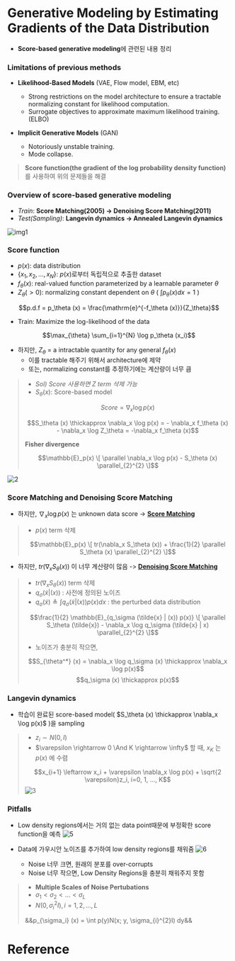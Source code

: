 # Generative Modeling by Estimating Gradients of the Data Distribution

- **Score-based generative modeling**에 관련된 내용 정리

### Limitations of previous methods

- **Likelihood-Based Models** (VAE, Flow model, EBM, etc)
  - Strong restrictions on the model architecture to ensure a tractable normalizing constant for likelihood computation.
  - Surrogate objectives to approximate maximum likelihood training. (ELBO)

- **Implicit Generative Models** (GAN)
  - Notoriously unstable training.
  - Mode collapse.

> **Score function(the gradient of the log probability density function)** 를 사용하여 위의 문제들을 해결

### Overview of score-based generative modeling

- *Train*: **Score Matching(2005) -> Denoising Score Matching(2011)**
- *Test(Sampling)*: **Langevin dynamics -> Annealed Langevin dynamics**

![img1](https://user-images.githubusercontent.com/76771847/186809602-1f1c1924-5261-4475-8c55-f521019f936c.jpg)

### Score function

- $p(x)$: data distribution
- $\lbrace x_1, x_2, ..., x_N \rbrace$: $p(x)$로부터 독립적으로 추출한 dataset
- $f_\theta(x)$: real-valued function parameterized by a learnable parameter $\theta$
- $Z_\theta (> 0)$: normalizing constant dependent on $\theta$ ( $\int p_\theta(x) dx = 1$ )

$$p.d.f = p_\theta (x) = \frac{\mathrm{e}^{-f_\theta (x)}}{Z_\theta}$$

- Train: Maximize the log-likelihood of the data

$$\max_{\theta} \sum_{i=1}^{N} \log p_\theta (x_i)$$

- 하지만, $Z_\theta$ = a intractable quantity for any general $f_\theta (x)$
  - 이를 tractable 해주기 위해서 architecture에 제약
  - 또는, normalizing constant를 추정하기에는 계산량이 너무 큼
  

> - *Sol) Score 사용하면 Z term 삭제 가능*
> - $S_\theta (x)$: Score-based model
> 
> $$Score = \nabla_x \log p(x)$$
> 
> $$S_\theta (x) \thickapprox \nabla_x \log p(x) = - \nabla_x f_\theta (x) - \nabla_x \log Z_\theta = -\nabla_x f_\theta (x)$$
> 
> **Fisher divergence**
>
> $$\mathbb{E}_p(x) \[ \parallel \nabla_x \log p(x) - S_\theta (x) \parallel_{2}^{2} \]$$

![2](https://user-images.githubusercontent.com/76771847/186828121-250d06ac-834f-4bc3-9bb3-ff8a8444d6da.png)

### Score Matching and Denoising Score Matching

- 하지만, $\nabla_x \log p(x)$ 는 unknown data score -> **[Score Matching](https://www.jmlr.org/papers/volume6/hyvarinen05a/hyvarinen05a.pdf)**

> - $p(x)$ term 삭제
> 
> $$\mathbb{E}_p(x) \[ tr(\nabla_x S_\theta (x)) + \frac{1}{2} \parallel S_\theta (x) \parallel_{2}^{2} \]$$
 
- 하지만, $tr(\nabla_x S_\theta (x))$ 이 너무 계산량이 많음 -> **[Denoising Score Matching](http://www.iro.umontreal.ca/~vincentp/Publications/smdae_techreport.pdf)**

> - $tr(\nabla_x S_\theta (x))$ term 삭제
> - $q_\sigma (\tilde{x} | (x))$ : 사전에 정의된 노이즈
> - $q_\sigma (\tilde{x}) \triangleq \int q_\sigma (\tilde{x} | (x)) p(x) dx$ : the perturbed data distribution
> 
> $$\frac{1}{2} \mathbb{E}_{q_\sigma (\tilde{x} | (x)) p(x)} \[ \parallel S_\theta (\tilde{x}) - \nabla_x \log q_\sigma (\tilde{x} | x) \parallel_{2}^{2} \]$$
> 
> - 노이즈가 충분히 작으면,
> 
> $$S_{\theta^*} (x) = \nabla_x \log q_\sigma (x) \thickapprox \nabla_x \log p(x)$$
> $$q_\sigma (x) \thickapprox p(x)$$

### Langevin dynamics
 
- 학습이 완료된 score-based model( $S_\theta (x) \thickapprox \nabla_x \log p(x)$ )을 sampling

> - $z_i \sim N(0, I)$
> - $\varepsilon \rightarrow 0 \And K \rightarrow \infty$ 할 때, $x_K$ 는 $p(x)$ 에 수렴 
> 
> $$x_{i+1} \leftarrow x_i + \varepsilon \nabla_x \log p(x) + \sqrt{2 \varepsilon}z_i, i=0, 1, ..., K$$
![3](https://user-images.githubusercontent.com/76771847/186839953-e4c977f4-075c-4c9b-aa34-be444fafda7f.gif)

### Pitfalls

- Low density regions에서는 거의 없는 data point때문에 부정확한 score function을 예측
![5](https://user-images.githubusercontent.com/76771847/186840279-db12f8d9-acbe-424b-b793-684474247c4a.jpg)


- Data에 가우시안 노이즈를 추가하여 low density regions를 채워줌
![6](https://user-images.githubusercontent.com/76771847/186840597-cf83ca70-b7a2-4cd3-aa10-36a15d981361.jpg)
  - Noise 너무 크면, 원래의 분포를 over-corrupts
  - Noise 너무 작으면, Low Density Regions을 충분히 채워주지 못함

> - **Multiple Scales of Noise Pertubations**
> - $\sigma_1 < \sigma_2 < ... < \sigma_L$
> - $N(0, \sigma_{i}^{2}I), i= 1, 2, ..., L$
> 
> &&p_{\sigma_i} (x) = \int p(y)N(x; y, \sigma_{i}^{2}I) dy&&

# Reference
